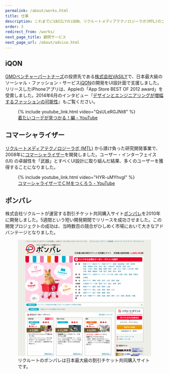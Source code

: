 ```yaml
---
permalink: /about/works.html
title: 仕事
description: これまでにVASILYのiQON、リクルートメディアテクノロジーラボ(MTL)のコマーシャライザー、リクルートのポンパレなどの開発に携わりました。
order: 3
redirect_from: /works/
next_page_title: 顧問サービス
next_page_url: /about/advice.html
---
```


## iQON

[GMOベンチャーパートナーズ](http://www.gmo-vp.com)の投資先である[株式会社VASILY](http://vasily.jp)で、日本最大級のソーシャル・ファッション・サービス[iQON](http://www.iqon.jp)の開発をUI設計面で支援しました。リリースしたiPhoneアプリは、Appleの「App Store BEST OF 2012 award」を受賞しました。2014年6月のインタビュー『[デザインとエンジニアリングが増幅するファッションの可能性](http://gmo-vp.com/interview/2014/08/2.html)』もご覧ください。

<figure>
  {% include youtube_link.html video="QsULeRGJNt8" %}
  <figcaption><a href="https://www.youtube.com/watch?v=QsULeRGJNt8">着たいコーデが見つかる！編 - YouTube</a></figcaption>
</figure>

## コマーシャライザー

[リクルートメディアテクノロジーラボ (MTL)](http://mtl.recruit.co.jp/) から請け負った研究開発事業で、2008年に[コマーシャライザー](http://mtl.recruit.co.jp/works/2008/cmizer.html)を開発しました。ユーザー・インターフェイス (UI) の卓越性を「武器」とすべくUI設計に取り組んだ結果、多くのユーザーを獲得することになりました。

<figure>
  {% include youtube_link.html video="HYR-uMYhvgI" %}
  <figcaption><a href="https://www.youtube.com/watch?v=HYR-uMYhvgI">コマーシャライザーでＣＭをつくろう - YouTube</a></figcaption>
</figure>

## ポンパレ

株式会社リクルートが運営する割引チケット共同購入サイト[ポンパレ](http://ponpare.jp)を2010年に開発しました。5週間という短い開発期間でリリースを成功させました。この開発プロジェクトの成功は、当時数百の競合がひしめく市場において大きなアドバンテージとなりました。

<figure>
  <img src="/images/about/ponpare.png" alt="ポンパレのスクリーンショット">
  <figcaption>リクルートのポンパレは日本最大級の割引チケット共同購入サイトです。</figcaption>
</figure>
